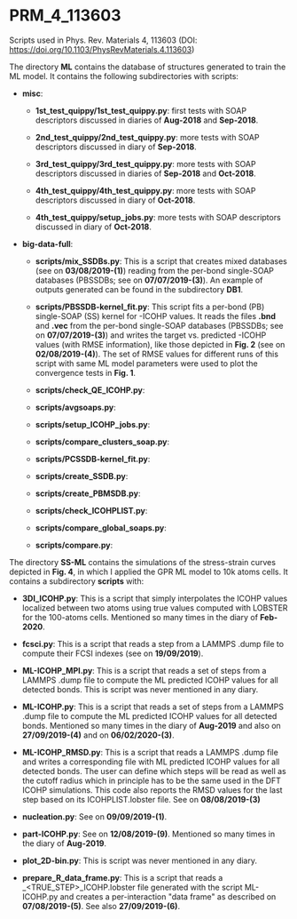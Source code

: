 # PRM_4_113603
Scripts used in Phys. Rev. Materials 4, 113603 (DOI: https://doi.org/10.1103/PhysRevMaterials.4.113603)

The directory **ML** contains the database of structures generated to train the ML model. It contains the following subdirectories with scripts:

- **misc**:

  - **1st_test_quippy/1st_test_quippy.py**: first tests with SOAP descriptors discussed in diaries of **Aug-2018** and **Sep-2018**.

  - **2nd_test_quippy/2nd_test_quippy.py**: more tests with SOAP descriptors discussed in diary of **Sep-2018**.

  - **3rd_test_quippy/3rd_test_quippy.py**: more tests with SOAP descriptors discussed in diaries of **Sep-2018** and **Oct-2018**.

  - **4th_test_quippy/4th_test_quippy.py**: more tests with SOAP descriptors discussed in diary of **Oct-2018**.

  - **4th_test_quippy/setup_jobs.py**: more tests with SOAP descriptors discussed in diary of **Oct-2018**.

- **big-data-full**:

  - **scripts/mix_SSDBs.py**: This is a script that creates mixed databases (see on **03/08/2019-(1)**) reading from the per-bond single-SOAP databases (PBSSDBs; see on **07/07/2019-(3)**). An example of outputs generated can be found in the subdirectory **DB1**.

  - **scripts/PBSSDB-kernel_fit.py**: This script fits a per-bond (PB) single-SOAP (SS) kernel for -ICOHP values. It reads the files **.bnd** and **.vec** from the per-bond single-SOAP databases (PBSSDBs; see on **07/07/2019-(3)**) and writes the target vs. predicted -ICOHP values (with RMSE information), like those depicted in **Fig. 2** (see on **02/08/2019-(4)**). The set of RMSE values for different runs of this script with same ML model parameters were used to plot the convergence tests in **Fig. 1**.

  - **scripts/check_QE_ICOHP.py**:

  - **scripts/avgsoaps.py**:

  - **scripts/setup_ICOHP_jobs.py**:

  - **scripts/compare_clusters_soap.py**:

  - **scripts/PCSSDB-kernel_fit.py**:

  - **scripts/create_SSDB.py**:

  - **scripts/create_PBMSDB.py**:

  - **scripts/check_ICOHPLIST.py**:

  - **scripts/compare_global_soaps.py**:

  - **scripts/compare.py**:

The directory **SS-ML** contains the simulations of the stress-strain curves depicted in **Fig. 4**, in which I applied the GPR ML model to 10k atoms cells. It contains a subdirectory **scripts** with:

- **3DI_ICOHP.py**: This is a script that simply interpolates the ICOHP values localized between two atoms using true values computed with LOBSTER for the 100-atoms cells. Mentioned so many times in the diary of **Feb-2020**.

- **fcsci.py**: This is a script that reads a step from a LAMMPS .dump file to compute their FCSI indexes (see on **19/09/2019**).

- **ML-ICOHP_MPI.py**: This is a script that reads a set of steps from a LAMMPS .dump file to compute the ML predicted ICOHP values for all detected bonds. This is script was never mentioned in any diary.

- **ML-ICOHP.py**: This is a script that reads a set of steps from a LAMMPS .dump file to compute the ML predicted ICOHP values for all detected bonds. Mentioned so many times in the diary of **Aug-2019** and also on **27/09/2019-(4)** and on **06/02/2020-(3)**.

- **ML-ICOHP_RMSD.py**: This is a script that reads a LAMMPS .dump file and writes a corresponding file with ML predicted ICOHP values for all detected bonds. The user can define which steps will be read as well as the cutoff radius which in principle has to be the same used in the DFT ICOHP simulations. This code also reports the RMSD values for the last step based on its ICOHPLIST.lobster file. See on **08/08/2019-(3)**

- **nucleation.py**: See on **09/09/2019-(1)**.

- **part-ICOHP.py**: See on **12/08/2019-(9)**. Mentioned so many times in the diary of **Aug-2019**.

- **plot_2D-bin.py**: This is script was never mentioned in any diary.

- **prepare_R_data_frame.py**: This is a script that reads a <STEP>_<TRUE_STEP>_ICOHP.lobster file generated with the script ML-ICOHP.py and creates a per-interaction "data frame" as described on **07/08/2019-(5)**. See also **27/09/2019-(6)**.
